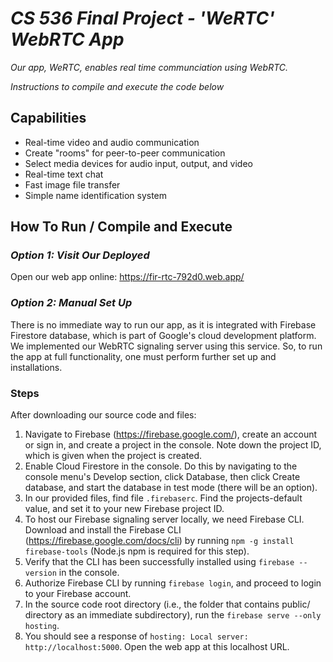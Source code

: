 # *CS 536 Final Project - 'WeRTC' WebRTC App*

*Our app, WeRTC, enables real time communciation using WebRTC.* 

*Instructions to compile and execute the code below*

## Capabilities
- Real-time video and audio communication
- Create "rooms" for peer-to-peer communication
- Select media devices for audio input, output, and video
- Real-time text chat
- Fast image file transfer
- Simple name identification system

## How To Run / Compile and Execute

### *Option 1: Visit Our Deployed*

Open our web app online: https://fir-rtc-792d0.web.app/

### *Option 2: Manual Set Up*

There is no immediate way to run our app, as it is integrated with Firebase Firestore database, which is part of Google's cloud development platform. We implemented our WebRTC signaling server using this service. So, to run the app at full functionality, one must perform further set up and installations.

### Steps

After downloading our source code and files:

1. Navigate to Firebase (https://firebase.google.com/), create an account or sign in, and create a project in the console. Note down the project ID, which is given when the project is created.
2. Enable Cloud Firestore in the console. Do this by navigating to the console menu's Develop section, click Database, then click Create database, and start the database in test mode (there will be an option).
3. In our provided files, find file `.firebaserc`. Find the projects-default value, and set it to your new Firebase project ID.
4. To host our Firebase signaling server locally, we need Firebase CLI. Download and install the Firebase CLI (https://firebase.google.com/docs/cli) by running `npm -g install firebase-tools` (Node.js npm is required for this step).
5. Verify that the CLI has been successfully installed using `firebase --version` in the console.
6. Authorize Firebase CLI by running `firebase login`, and proceed to login to your Firebase account.
7. In the source code root directory (i.e., the folder that contains public/ directory as an immediate subdirectory), run the `firebase serve --only hosting`.
9. You should see a response of `hosting: Local server: http://localhost:5000`. Open the web app at this localhost URL.